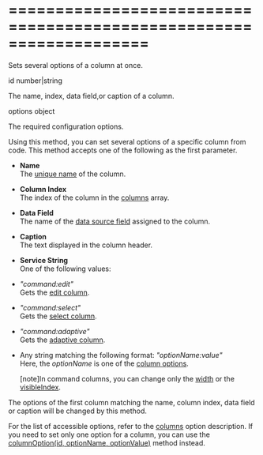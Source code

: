 <!--**
/*-------------------------------------------
    Auto-generated file. Do not modify.
-------------------------------------------

**-->
===================================================================
===================================================================

<!--shortDescription-->
Sets several options of a column at once.
<!--/shortDescription-->

<!--paramName1-->id<!--/paramName1-->
<!--paramType1-->number|string<!--/paramType1-->
<!--paramDescription1-->
The name, index, data field,or  caption of a column.
<!--/paramDescription1-->

<!--paramName2-->options<!--/paramName2-->
<!--paramType2-->object<!--/paramType2-->
<!--paramDescription2-->
The required configuration options.
<!--/paramDescription2-->

<!--fullDescription-->
Using this method, you can set several options of a specific column from code. This method accepts one of the following as the first parameter.

* **Name**		
The [unique name](/Documentation/ApiReference/UI_Widgets/dxDataGrid/Configuration/columns/#name) of the column.

* **Column Index**		
The index of the column in the [columns](/Documentation/ApiReference/UI_Widgets/dxDataGrid/Configuration/columns/) array.

* **Data Field**		
The name of the [data source field](/Documentation/ApiReference/UI_Widgets/dxDataGrid/Configuration/columns/#dataField) assigned to the column.

* **Caption**		
The text displayed in the column header.

* **Service String**  
One of the following values:
 - *"command:edit"*    
    Gets the [edit column](/Documentation/Guide/Widgets/DataGrid/Visual_Elements/#Grid_Columns/Command_Columns).

 - *"command:select"*    
    Gets the [select column](/Documentation/Guide/Widgets/DataGrid/Visual_Elements/#Grid_Columns/Command_Columns).  

 - *"command:adaptive"*  
    Gets the [adaptive column](/Documentation/Guide/Widgets/DataGrid/Visual_Elements/#Grid_Columns/Command_Columns).  
 
 - Any string matching the following format: *"optionName:value"*  
    Here, the *optionName* is one of the [column options](/Documentation/ApiReference/UI_Widgets/dxDataGrid/Configuration/columns/).

    [note]In command columns, you can change only the [width](/Documentation/ApiReference/UI_Widgets/dxDataGrid/Configuration/columns/#width) or the [visibleIndex](/Documentation/ApiReference/UI_Widgets/dxDataGrid/Configuration/columns/#visibleIndex).  

The options of the first column matching the name, column index, data field or caption will be changed by this method.

For the list of accessible options, refer to the [columns](/Documentation/ApiReference/UI_Widgets/dxDataGrid/Configuration/columns/) option description. If you need to set only one option for a column, you can use the [columnOption(id, optionName, optionValue)](/Documentation/ApiReference/UI_Widgets/dxDataGrid/Methods/#columnOptionid_optionName_optionValue) method instead.
<!--/fullDescription-->